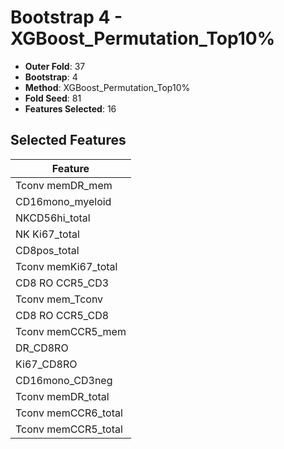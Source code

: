 # Bootstrap 4 - XGBoost_Permutation_Top10%

- **Outer Fold**: 37
- **Bootstrap**: 4
- **Method**: XGBoost_Permutation_Top10%
- **Fold Seed**: 81
- **Features Selected**: 16

## Selected Features

| Feature |
|---------|
| Tconv memDR_mem |
| CD16mono_myeloid |
| NKCD56hi_total |
| NK Ki67_total |
| CD8pos_total |
| Tconv memKi67_total |
| CD8 RO CCR5_CD3 |
| Tconv mem_Tconv |
| CD8 RO CCR5_CD8 |
| Tconv memCCR5_mem |
| DR_CD8RO |
| Ki67_CD8RO |
| CD16mono_CD3neg |
| Tconv memDR_total |
| Tconv memCCR6_total |
| Tconv memCCR5_total |
